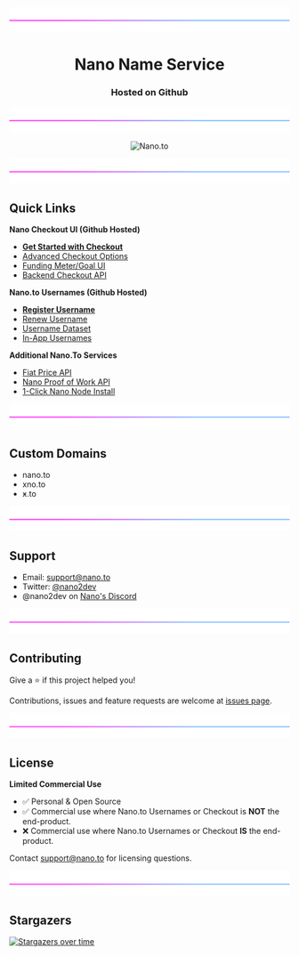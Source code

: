 ![line](https://github.com/fwd/n2/raw/master/.github/line.png)

<h1 align="center">Nano Name Service</h1>
<h3 align="center">Hosted on Github</h3>

![line](https://github.com/fwd/n2/raw/master/.github/line.png)

<p align="center">
  <img src="https://github.com/fwd/nano/raw/master/dist/images/funding.png" alt="Nano.to" />
</p>

![line](https://github.com/fwd/n2/raw/master/.github/line.png)

## Quick Links

**Nano Checkout UI (Github Hosted)**
- [**Get Started with Checkout**](https://github.com/fwd/nano-to/blob/master/docs/checkout.md#nanoto-checkout)
- [Advanced Checkout Options](https://github.com/fwd/nano-to/blob/master/docs/checkout.md#customize-colors)
- [Funding Meter/Goal UI](https://github.com/fwd/nano-to/blob/master/docs/checkout.md#checkout-funding-ui)
- [Backend Checkout API](https://github.com/fwd/nano-to/blob/master/docs/checkout.md#checkout-via-post)

**Nano.to Usernames (Github Hosted)**
  - [**Register Username**](https://github.com/fwd/nano-to/blob/master/docs/username.md#nanoto-usernames)
  - [Renew Username](https://github.com/fwd/nano-to/blob/master/docs/username.md#renewal)
  - [Username Dataset](https://github.com/fwd/nano-to/blob/master/docs/username.md#dataset)
  - [In-App Usernames](https://github.com/fwd/nano-to/blob/master/docs/username-integration.md#in-app-username-api)

**Additional Nano.To Services**

- [Fiat Price API](https://github.com/fwd/nano-to/blob/master/docs/price.md#price-api)
- [Nano Proof of Work API](https://github.com/fwd/nano-to/blob/master/docs/pow.md)
- [1-Click Nano Node Install](https://github.com/fwd/nano-docker)

![line](https://github.com/fwd/n2/raw/master/.github/line.png)

## Custom Domains

- nano.to
- xno.to
- ӿ.to

![line](https://github.com/fwd/n2/raw/master/.github/line.png)

## Support

- Email: support@nano.to
- Twitter: [@nano2dev](https://twitter.com/nano2dev)
- @nano2dev on [Nano's Discord](https://discord.com/invite/RNAE2R9) 

![line](https://github.com/fwd/n2/raw/master/.github/line.png)

## Contributing

Give a ⭐️ if this project helped you!

Contributions, issues and feature requests are welcome at [issues page](https://github.com/fwd/nano-to/issues).

![line](https://github.com/fwd/n2/raw/master/.github/line.png)


## License

**Limited Commercial Use**

- ✅ Personal & Open Source
- ✅ Commercial use where Nano.to Usernames or Checkout is **NOT** the end-product.
- ❌ Commercial use where Nano.to Usernames or Checkout **IS** the end-product.

Contact [support@nano.to](mailto:support@nano.to) for licensing questions.

![line](https://github.com/fwd/n2/raw/master/.github/line.png)


## Stargazers

[![Stargazers over time](https://starchart.cc/fwd/nano-to.svg)](https://github.com/fwd/nano-to)
